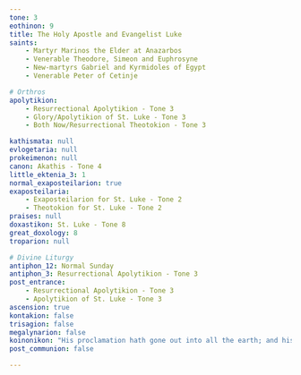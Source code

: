 ```yaml
---
tone: 3
eothinon: 9
title: The Holy Apostle and Evangelist Luke
saints:
    - Martyr Marinos the Elder at Anazarbos
    - Venerable Theodore, Simeon and Euphrosyne
    - New-martyrs Gabriel and Kyrmidoles of Egypt
    - Venerable Peter of Cetinje

# Orthros
apolytikion:
    - Resurrectional Apolytikion - Tone 3
    - Glory/Apolytikion of St. Luke - Tone 3
    - Both Now/Resurrectional Theotokion - Tone 3

kathismata: null
evlogetaria: null
prokeimenon: null
canon: Akathis - Tone 4
little_ektenia_3: 1
normal_exaposteilarion: true
exaposteilaria:
    - Exaposteilarion for St. Luke - Tone 2
    - Theotokion for St. Luke - Tone 2
praises: null
doxastikon: St. Luke - Tone 8
great_doxology: 8
troparion: null

# Divine Liturgy
antiphon_12: Normal Sunday
antiphon_3: Resurrectional Apolytikion - Tone 3
post_entrance:
    - Resurrectional Apolytikion - Tone 3
    - Apolytikion of St. Luke - Tone 3
ascension: true
kontakion: false
trisagion: false
megalynarion: false
koinonikon: "His proclamation hath gone out into all the earth; and his words to the ends of the universe."
post_communion: false

---
```


